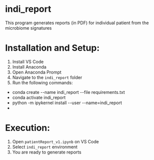 # indi_report
This program generates reports (in PDF) for individual patient from the microbiome signatures

# Installation and Setup:
1) Install VS Code
2) Install Anaconda
3) Open Anaconda Prompt
4) Navigate to the `indi_report` folder
5) Run the following commands:
  - conda create --name indi_report --file requirements.txt
  - conda activate indi_report
  - python -m ipykernel install --user --name=indi_report
  -

# Execution:
1) Open `patientReport_v1.ipynb` on VS Code
2) Select `indi_report` environment
3) You are ready to generate reports
